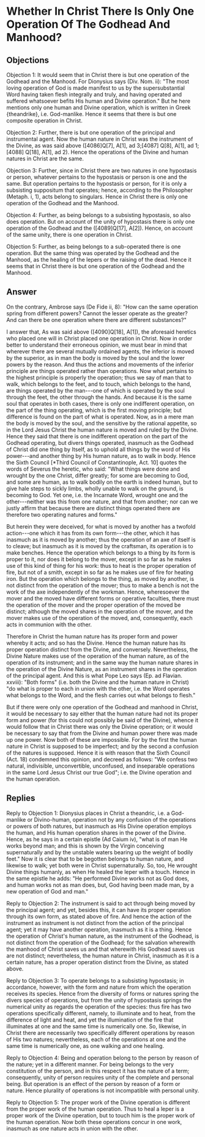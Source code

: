 # Whether In Christ There Is Only One Operation Of The Godhead And Manhood?

## Objections

Objection 1: It would seem that in Christ there is but one operation of the Godhead and the Manhood. For Dionysius says (Div. Nom. ii): "The most loving operation of God is made manifest to us by the supersubstantial Word having taken flesh integrally and truly, and having operated and suffered whatsoever befits His human and Divine operation." But he here mentions only one human and Divine operation, which is written in Greek {theandrike}, i.e. God-manlike. Hence it seems that there is but one composite operation in Christ.

Objection 2: Further, there is but one operation of the principal and instrumental agent. Now the human nature in Christ was the instrument of the Divine, as was said above ([4086]Q[7], A[1], ad 3;[4087] Q[8], A[1], ad 1;[4088] Q[18], A[1], ad 2). Hence the operations of the Divine and human natures in Christ are the same.

Objection 3: Further, since in Christ there are two natures in one hypostasis or person, whatever pertains to the hypostasis or person is one and the same. But operation pertains to the hypostasis or person, for it is only a subsisting suppositum that operates; hence, according to the Philosopher (Metaph. i, 1), acts belong to singulars. Hence in Christ there is only one operation of the Godhead and the Manhood.

Objection 4: Further, as being belongs to a subsisting hypostasis, so also does operation. But on account of the unity of hypostasis there is only one operation of the Godhead and the ([4089]Q[17], A[2]). Hence, on account of the same unity, there is one operation in Christ.

Objection 5: Further, as being belongs to a sub-operated there is one operation. But the same thing was operated by the Godhead and the Manhood, as the healing of the lepers or the raising of the dead. Hence it seems that in Christ there is but one operation of the Godhead and the Manhood.

## Answer

On the contrary, Ambrose says (De Fide ii, 8): "How can the same operation spring from different powers? Cannot the lesser operate as the greater? And can there be one operation where there are different substances?"

I answer that, As was said above ([4090]Q[18], A[1]), the aforesaid heretics who placed one will in Christ placed one operation in Christ. Now in order better to understand their erroneous opinion, we must bear in mind that wherever there are several mutually ordained agents, the inferior is moved by the superior, as in man the body is moved by the soul and the lower powers by the reason. And thus the actions and movements of the inferior principle are things operated rather than operations. Now what pertains to the highest principle is properly the operation; thus we say of man that to walk, which belongs to the feet, and to touch, which belongs to the hand, are things operated by the man---one of which is operated by the soul through the feet, the other through the hands. And because it is the same soul that operates in both cases, there is only one indifferent operation, on the part of the thing operating, which is the first moving principle; but difference is found on the part of what is operated. Now, as in a mere man the body is moved by the soul, and the sensitive by the rational appetite, so in the Lord Jesus Christ the human nature is moved and ruled by the Divine. Hence they said that there is one indifferent operation on the part of the Godhead operating, but divers things operated, inasmuch as the Godhead of Christ did one thing by Itself, as to uphold all things by the word of His power---and another thing by His human nature, as to walk in body. Hence the Sixth Council [*Third Council of Constantinople, Act. 10] quotes the words of Severus the heretic, who said: "What things were done and wrought by the one Christ, differ greatly; for some are becoming to God, and some are human, as to walk bodily on the earth is indeed human, but to give hale steps to sickly limbs, wholly unable to walk on the ground, is becoming to God. Yet one, i.e. the Incarnate Word, wrought one and the other---neither was this from one nature, and that from another; nor can we justly affirm that because there are distinct things operated there are therefore two operating natures and forms."

But herein they were deceived, for what is moved by another has a twofold action---one which it has from its own form---the other, which it has inasmuch as it is moved by another; thus the operation of an axe of itself is to cleave; but inasmuch as it is moved by the craftsman, its operation is to make benches. Hence the operation which belongs to a thing by its form is proper to it, nor does it belong to the mover, except in so far as he makes use of this kind of thing for his work: thus to heat is the proper operation of fire, but not of a smith, except in so far as he makes use of fire for heating iron. But the operation which belongs to the thing, as moved by another, is not distinct from the operation of the mover; thus to make a bench is not the work of the axe independently of the workman. Hence, wheresoever the mover and the moved have different forms or operative faculties, there must the operation of the mover and the proper operation of the moved be distinct; although the moved shares in the operation of the mover, and the mover makes use of the operation of the moved, and, consequently, each acts in communion with the other.

Therefore in Christ the human nature has its proper form and power whereby it acts; and so has the Divine. Hence the human nature has its proper operation distinct from the Divine, and conversely. Nevertheless, the Divine Nature makes use of the operation of the human nature, as of the operation of its instrument; and in the same way the human nature shares in the operation of the Divine Nature, as an instrument shares in the operation of the principal agent. And this is what Pope Leo says (Ep. ad Flavian. xxviii): "Both forms" (i.e. both the Divine and the human nature in Christ) "do what is proper to each in union with the other, i.e. the Word operates what belongs to the Word, and the flesh carries out what belongs to flesh."

But if there were only one operation of the Godhead and manhood in Christ, it would be necessary to say either that the human nature had not its proper form and power (for this could not possibly be said of the Divine), whence it would follow that in Christ there was only the Divine operation; or it would be necessary to say that from the Divine and human power there was made up one power. Now both of these are impossible. For by the first the human nature in Christ is supposed to be imperfect; and by the second a confusion of the natures is supposed. Hence it is with reason that the Sixth Council (Act. 18) condemned this opinion, and decreed as follows: "We confess two natural, indivisible, unconvertible, unconfused, and inseparable operations in the same Lord Jesus Christ our true God"; i.e. the Divine operation and the human operation.

## Replies

Reply to Objection 1: Dionysius places in Christ a theandric, i.e. a God-manlike or Divino-human, operation not by any confusion of the operations or powers of both natures, but inasmuch as His Divine operation employs the human, and His human operation shares in the power of the Divine. Hence, as he says in a certain epistle (Ad Caium iv), "what is of man He works beyond man; and this is shown by the Virgin conceiving supernaturally and by the unstable waters bearing up the weight of bodily feet." Now it is clear that to be begotten belongs to human nature, and likewise to walk; yet both were in Christ supernaturally. So, too, He wrought Divine things humanly, as when He healed the leper with a touch. Hence in the same epistle he adds: "He performed Divine works not as God does, and human works not as man does, but, God having been made man, by a new operation of God and man."

Reply to Objection 2: The instrument is said to act through being moved by the principal agent; and yet, besides this, it can have its proper operation through its own form, as stated above of fire. And hence the action of the instrument as instrument is not distinct from the action of the principal agent; yet it may have another operation, inasmuch as it is a thing. Hence the operation of Christ's human nature, as the instrument of the Godhead, is not distinct from the operation of the Godhead; for the salvation wherewith the manhood of Christ saves us and that wherewith His Godhead saves us are not distinct; nevertheless, the human nature in Christ, inasmuch as it is a certain nature, has a proper operation distinct from the Divine, as stated above.

Reply to Objection 3: To operate belongs to a subsisting hypostasis; in accordance, however, with the form and nature from which the operation receives its species. Hence from the diversity of forms or natures spring the divers species of operations, but from the unity of hypostasis springs the numerical unity as regards the operation of the species: thus fire has two operations specifically different, namely, to illuminate and to heat, from the difference of light and heat, and yet the illumination of the fire that illuminates at one and the same time is numerically one. So, likewise, in Christ there are necessarily two specifically different operations by reason of His two natures; nevertheless, each of the operations at one and the same time is numerically one, as one walking and one healing.

Reply to Objection 4: Being and operation belong to the person by reason of the nature; yet in a different manner. For being belongs to the very constitution of the person, and in this respect it has the nature of a term; consequently, unity of person requires unity of the complete and personal being. But operation is an effect of the person by reason of a form or nature. Hence plurality of operations is not incompatible with personal unity.

Reply to Objection 5: The proper work of the Divine operation is different from the proper work of the human operation. Thus to heal a leper is a proper work of the Divine operation, but to touch him is the proper work of the human operation. Now both these operations concur in one work, inasmuch as one nature acts in union with the other.